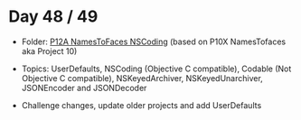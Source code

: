 # Day 48 / 49

- Folder: [P12A NamesToFaces NSCoding](https://github.com/JulesMoorhouse/100DaysOfSwift/tree/master/P12A%20NamesToFaces%20NSCoding/NamesToFaces) (based on P10X NamesTofaces aka Project 10)

- Topics: UserDefaults, NSCoding (Objective C compatible), Codable (Not Objective C compatible), NSKeyedArchiver, NSKeyedUnarchiver, JSONEncoder and JSONDecoder

- Challenge changes, update older projects and add UserDefaults